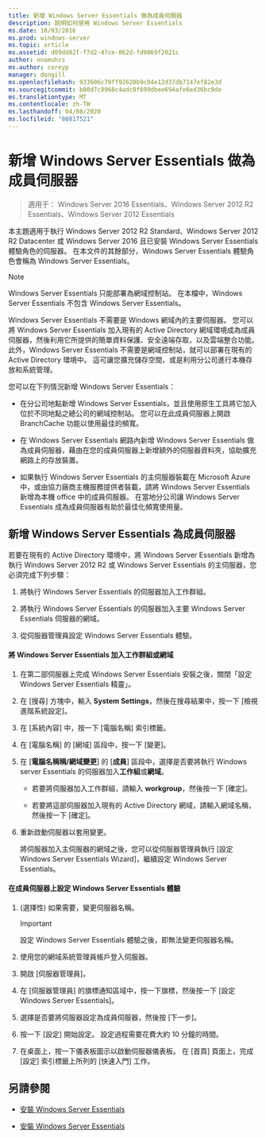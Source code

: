 ```yaml
---
title: 新增 Windows Server Essentials 做為成員伺服器
description: 說明如何使用 Windows Server Essentials
ms.date: 10/03/2016
ms.prod: windows-server
ms.topic: article
ms.assetid: d09dd82f-f7d2-47ce-862d-fd9869f2021c
author: nnamuhcs
ms.author: coreyp
manager: dongill
ms.openlocfilehash: 933606c70ff92620b9c04e12d37db7147ef82e3d
ms.sourcegitcommit: b00d7c8968c4adc8f699dbee694afe6ed36bc9de
ms.translationtype: MT
ms.contentlocale: zh-TW
ms.lasthandoff: 04/08/2020
ms.locfileid: "80817521"
---
```

# <a name="add-windows-server-essentials-as-a-member-server"></a>新增 Windows Server Essentials 做為成員伺服器

>適用于： Windows Server 2016 Essentials、Windows Server 2012 R2 Essentials、Windows Server 2012 Essentials

本主題適用于執行 Windows Server 2012 R2 Standard、Windows Server 2012 R2 Datacenter 或 Windows Server 2016 且已安裝 Windows Server Essentials 體驗角色的伺服器。 在本文件的其餘部分，Windows Server Essentials 體驗角色會稱為 Windows Server Essentials。  
  
> [!NOTE]
>   Windows Server Essentials 只能部署為網域控制站。 在本檔中，Windows Server Essentials 不包含 Windows Server Essentials。  
  
 Windows Server Essentials 不需要是 Windows 網域內的主要伺服器。 您可以將 Windows Server Essentials 加入現有的 Active Directory 網域環境成為成員伺服器，然後利用它所提供的簡單資料保護、安全遠端存取，以及雲端整合功能。 此外，Windows Server Essentials 不需要是網域控制站，就可以部署在現有的 Active Directory 環境中。 這可讓您擴充儲存空間，或是利用分公司進行本機存放和系統管理。  
  
 您可以在下列情況新增 Windows Server Essentials：  
  
-   在分公司地點新增 Windows Server Essentials，並且使用原生工具將它加入位於不同地點之總公司的網域控制站。 您可以在此成員伺服器上開啟 BranchCache 功能以使用最佳的頻寬。  
  
-   在 Windows Server Essentials 網路內新增 Windows Server Essentials 做為成員伺服器，藉由在您的成員伺服器上新增額外的伺服器資料夾，協助擴充網路上的存放裝置。  
  
-   如果執行 Windows Server Essentials 的主伺服器裝載在 Microsoft Azure 中，或由協力廠商主機服務提供者裝載，請將 Windows Server Essentials 新增為本機 office 中的成員伺服器。 在當地分公司讓 Windows Server Essentials 成為成員伺服器有助於最佳化頻寬使用量。  
  
## <a name="adding-windows-server-essentials-as-a-member-server"></a>新增 Windows Server Essentials 為成員伺服器  
 若要在現有的 Active Directory 環境中，將 Windows Server Essentials 新增為執行 Windows Server 2012 R2 或 Windows Server Essentials 的主伺服器，您必須完成下列步驟：  
  
1.  將執行 Windows Server Essentials 的伺服器加入工作群組。  
  
2.  將執行 Windows Server Essentials 的伺服器加入主要 Windows Server Essentials 伺服器的網域。  
  
3.  從伺服器管理員設定 Windows Server Essentials 體驗。  
  
#### <a name="to-join-windows-server-essentials-to-a-workgroup-or-domain"></a>將 Windows Server Essentials 加入工作群組或網域  
  
1. 在第二部伺服器上完成 Windows Server Essentials 安裝之後，關閉「設定 Windows Server Essentials 精靈」。  
  
2. 在 [搜尋] 方塊中，輸入 **System Settings**，然後在搜尋結果中，按一下 [檢視進階系統設定]。  
  
3. 在 [系統內容] 中，按一下 [電腦名稱] 索引標籤。  
  
4. 在 [電腦名稱] 的 [網域] 區段中，按一下 [變更]。  
  
5. 在 [**電腦名稱稱/網域變更**] 的 [**成員**] 區段中，選擇是否要將執行 Windows server Essentials 的伺服器加入**工作組**或**網域**。  
  
   -   若要將伺服器加入工作群組，請輸入 **workgroup**，然後按一下 [確定]。  
  
   -   若要將這部伺服器加入現有的 Active Directory 網域，請輸入網域名稱，然後按一下 [確定]。  
  
6. 重新啟動伺服器以套用變更。  
  
   將伺服器加入主伺服器的網域之後，您可以從伺服器管理員執行 [設定 Windows Server Essentials Wizard]，繼續設定 Windows Server Essentials。  
  
#### <a name="to-configure-windows-server-essentials-experience-on-a-member-server"></a>在成員伺服器上設定 Windows Server Essentials 體驗  
  
1.  (選擇性) 如果需要，變更伺服器名稱。  
  
    > [!IMPORTANT]
    >  設定 Windows Server Essentials 體驗之後，即無法變更伺服器名稱。  
  
2.  使用您的網域系統管理員帳戶登入伺服器。  
  
3.  開啟 [伺服器管理員]。  
  
4.  在 [伺服器管理員] 的旗標通知區域中，按一下旗標，然後按一下 [設定 Windows Server Essentials]。  
  
5.  選擇是否要將伺服器設定為成員伺服器，然後按 [下一步]。  
  
6.  按一下 [設定] 開始設定。 設定過程需要花費大約 10 分鐘的時間。  
  
7.  在桌面上，按一下儀表板圖示以啟動伺服器儀表板。 在 [首頁] 頁面上，完成 [設定] 索引標籤上所列的 [快速入門] 工作。  
  
## <a name="see-also"></a>另請參閱  
  

-   [安裝 Windows Server Essentials](Install-Windows-Server-Essentials.md)

-   [安裝 Windows Server Essentials](../install/Install-Windows-Server-Essentials.md)

